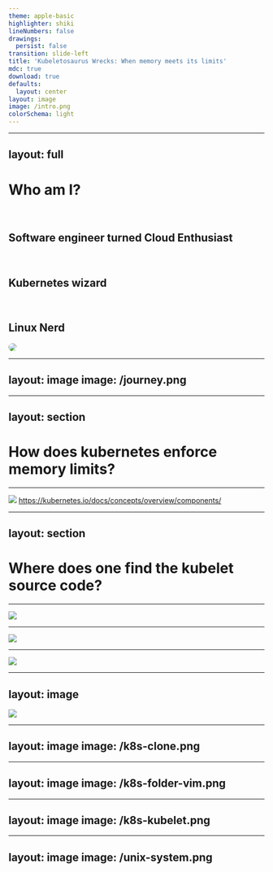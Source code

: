 ```yaml
---
theme: apple-basic
highlighter: shiki
lineNumbers: false
drawings:
  persist: false
transition: slide-left
title: 'Kubeletosaurus Wrecks: When memory meets its limits'
mdc: true
download: true
defaults:
  layout: center
layout: image
image: /intro.png
colorSchema: light
---
```




<!--
* who is here for kubelet internals?
* who is here for nice jurassic park references/memes
-->

---
layout: full
---

<div class="grid grid-cols-[1fr_35%] gap-6">

<div>
<h1 style="font-weight: bold;">Who am I?</h1>

<br/>

<h2>Software engineer turned Cloud Enthusiast <noto-cloud /></h2>
<br/>
<h2>Kubernetes wizard <noto-magic-wand /></h2>
<br/>
<h2>Linux Nerd <devicon-linux /></h2>
</div>

<div>
<img src="/profile_pic_compressed.jpg" style="border-radius: 50%;"/>
</div>

</div>

<!--
* currently working as a PSE for dynatrace, doesn't sound like i have a lot to do with k8s, but my main area of expertise lies with cloud, k8s, container security
* i originally started my career as a java software engineer, found linux, got suck into ops
* i used arch btw
-->

---
layout: image
image: /journey.png
---



<!--
* six months ago
* colleagues and i were discussing memory requests = limits
* i noticed no idea how kubernetes even enforces those limits
-->

---
layout: section
---

# How does kubernetes enforce memory limits?

---

![](/kubernetes-architecture.svg)
https://kubernetes.io/docs/concepts/overview/components/

<v-click>
<Arrow x1="300" y1="200" x2="410" y2="300" color="red"/>
</v-click>

<!--
* looking at diagram, i know kublet runs on each node
* from the docs i now know it is responsible for spawning pods
* already first problem, where do we find kubelet source code?
-->

---
layout: section
---

# Where does one find the kubelet source code?

<!--
* first instinct would be kubernetes org on github
* for sure there is kubelet repo
-->

---

![](/k8s-org.png)

<!--
* oh yes,ere is a repo called kubelet
-->

---

![](/kubelet-readme.png)

<!--
* on closer inspection, this cannot be it
* seems to contain only some API types
* where else could the kubelet source code repo be?
-->

---

![](/philosoraptor.png)

<!--
* lets think logical
* kubelet is integral component of kubernetes
* it doesn't have its own repo in gh org
* maybe the kubelet source is located in k8s main repo?
-->

---
layout: image
---

<img src="/kubernetes-repo.png" style="max-height: 100%"/>

<!--
* went ahead to github
-->

---
layout: image
image: /k8s-clone.png
---



<!--
* cloned the repo
-->

---
layout: image
image: /k8s-folder-vim.png
---



<!--
* opened it in my favorite editor: vim
* which btw is the greatest editor out there if you don't know
* searched for some files/folders called kubelet
-->

---
layout: image
image: /k8s-kubelet.png
---



<!--
* there are plenty
* this has to be it
-->

---
layout: image
image: /unix-system.png
---

<div style="display: flex; flex-direction: row; justify-content: center; align-items: end; height: 100%;">

<p style="font-size: 40px; line-height: 50px; font-weight: bold; text-align: center;">
It's a GOLANG system!<br/>I know this!
</p>

</div>

<!--
* this is me realizing it is all golang
-->

---
layout: image
image: /k8s-kubelet.png
---

---
layout: image
image: /welcome-to-kubelet-source.png
---

<div style="display: flex; flex-direction: row; justify-content: center; align-items: end; height: 100%;">

<p style="font-size: 40px; line-height: 40px; font-weight: bold; text-align: center;">
Welcome,<br/> to the kubelet source code!
</p>

</div>

<!--
* nice with source code located, next question arose
-->

---
layout: section
---

# How does kubelet even start pods?

---
layout: image
image: /stopwatch.png
---



<!--
* in order to finish in this millennia, i will spare you details on kubelet startup process
* this might be topic of another talk
* in a nutshell, kubelets functionality is build around struct called kubelet
-->

---
layout: full
---

<div class="full-center">

```go
// pkg/kubelet/kubelet.go:912
// Kubelet is the main kubelet implementation.
type Kubelet struct {
    // ...
}
```

</div>

<!--
* we are interested in starting pods, there is a method called syncpod
-->

---
layout: full
---

<div class="full-center">

```go
func (kl *Kubelet) SyncPod(ctx context.Context,
                           updateType kubetypes.SyncPodType,
                           pod, mirrorPod *v1.Pod,
                           podStatus *kubecontainer.PodStatus) (bool, error) {
	// ..
}
```

</div>

<!--
* sync pod is responsible for converging a pod in its current state to a wanted state
* tearing down of pods is done in a different method
* sync pod is a pretty complicated method
* it is doing a lot of things
* to stay in reasonable time frame, i will simplify what it does quite heavily and just give you the gist of it
* i recommend you check out the source code yourself
* now lets dive into what sync pod is actually doing
-->

---
class: invert-colors
---

<div class="highlighted-listing">
    <h1 class="current">Creating mirror pod for static pods</h1>
    <h1 class="not-shown">Create Data directories for the pod</h1>
    <h1 class="not-shown">Fetch pull secrets</h1>
    <h1 class="not-shown">Call the container runtime's SyncPod method</h1>
</div>

---
layout: full
---

<div class="full-center">

```go {3-9}
func (kl *Kubelet) SyncPod(/*...*/) (isTerminal bool, err error) {
    // ...
	if kubetypes.IsStaticPod(pod) {
        // ...
        if err := kl.mirrorPodClient.CreateMirrorPod(pod); err != nil {
            // ...
        }
        // ...
	}
	// ...
}
```

</div>

<!--
* this is how it looks like in source code
-->

---
layout: section
---

# Static pods

<!--
* as a quick reminder, static pods are created by putting the pod yaml at a specific location on the node
-->

---

# Pod yamls put in specific folder on node

<v-clicks>

# Folder configured by `staticPodPath`

# Kubelet periodically scans folder

</v-clicks>

<!--
* configured via static pod path kubelet config
* kubelet will periodically scans folder for updates
* it will create new pods for new pod yamls and remove pods for deleted yamls
-->

---
layout: section
---

# Mirror pods

<!--
* now with static pods out of the way, here a quick refresher what mirror pods are
* in short, they are representation of pods in the api server
-->

---

# Representation of static pods in the API server

<v-clicks>

# Will show up as regular pods

# Cannot be controlled via API server

# Modification can only happen in pod yaml on node

</v-clicks>

<!--
* will show up as regular pods
* one important distinction, they cannot be controlled via API server
* if you try to delete or edit mirror pod on api server, nothing will happen
* this can only be achieved by connecting to the node and either deleting pod yaml or editing it
* as we have learned before, kubelet will then in its next cycle pick up the chances and coerce the pod accordingly
-->

---
class: invert-colors
---

<div class="highlighted-listing">
    <h1>Creating mirror pod for static pods</h1>
    <h1 class="current">Create Data directories for the pod</h1>
    <h1 class="not-shown">Fetch pull secrets</h1>
    <h1 class="not-shown">Call the container runtime's SyncPod method</h1>
</div>

<!--
* next up, syncPod will create data directories for pod
-->

---
layout: full
---

<div class="full-center">

```go {11-13}
func (kl *Kubelet) SyncPod(/*...*/) (isTerminal bool, err error) {
    // ...
	if kubetypes.IsStaticPod(pod) {
        // ...
        if err := kl.mirrorPodClient.CreateMirrorPod(pod); err != nil {
            // ...
        }
        // ...
	}
	// ...
	if err := kl.makePodDataDirs(pod); err != nil {
        // ...
	}
	// ...
}
```

</div>

<!--
* once again, here is how it looks like in code
* these data directories are special folders on the node
-->

---

# Folder on the node

<v-clicks>

# Kubelet stores pod related state

# E.g. effective hosts file, resolved secrets ready to be mounted

</v-clicks>

<!--
* which kubelet uses to store pod related state
* examples of this state could be the effective host file, or resolved secrets that will be mounted as volumes in the pod
* it is definitely worth to connect to one of your nodes
-->

---
layout: image
image: /unix-system-files.png
---



<!--
* open your favorite file explorer
* and checkout those pod data dirs in action
* btw jurassic park related fun fact, this is in fact an accurate depiction of the Silicon Graphics 3D File System Navigator for IRIX (an OS based on Unix)
-->

---
class: invert-colors
---

<div class="highlighted-listing">
    <h1>Creating mirror pod for static pods</h1>
    <h1>Create Data directories for the pod</h1>
    <h1 class="current">Fetch pull secrets</h1>
    <h1 class="not-shown">Call the container runtime's SyncPod method</h1>
</div>

<!--
* syncpod is also responsible for fetching pull secrets
-->

---
layout: full
---

<div class="full-center">

```go {15}
func (kl *Kubelet) SyncPod(/*...*/) (isTerminal bool, err error) {
    // ...
	if kubetypes.IsStaticPod(pod) {
        // ...
        if err := kl.mirrorPodClient.CreateMirrorPod(pod); err != nil {
            // ...
        }
        // ...
	}
	// ...
	if err := kl.makePodDataDirs(pod); err != nil {
        // ...
	}
    // ...
    pullSecrets := kl.getPullSecretsForPod(pod)
	// ...
}
```

</div>

<!--
* here is the code
* have you ever tried deploying an pod with an image from a private registry which requires authentication and forget to specify the pull secret?
* if not here is an accurate depiction what will happen
-->

---
layout: image
image: /magic-word-1.png
---

<div style="display: flex; flex-direction: column; justify-content: center; height: 100%;">


<div style="flex-grow: 1"/>

<p style="font-size: 40px; line-height: 35px; font-weight: bold; text-align: center;">
Ah, Ah, Ah, <br/> you didn't say the magic word
</p>

</div>

<!--
* so as you can now imagine, pull secrets are used to authenticate with container registries
-->

---

# Used to authenticate with container registry

<v-clicks>

# Specified by `ImagePullSecrets` field in pod spec

</v-clicks>

<!--
* you can specify the secret via the ImagePullSecrets field in the pod spec
* here is how it looks like in action
-->

---
layout: full
---

<div class="full-center">

```yaml {9-10}
apiVersion: v1
kind: Pod
metadata:
  name: fence-service
spec:
  containers:
  - name: private-reg-container
    image: ingen.com/security/fence-service
  imagePullSecrets:
  - name: ingen-secret
```

</div>

---
class: invert-colors
---

<div class="highlighted-listing">
    <h1>Creating mirror pod for static pods</h1>
    <h1>Create Data directories for the pod</h1>
    <h1>Fetch pull secrets</h1>
    <h1 class="current">Call the container runtime's SyncPod method</h1>
</div>

<!--
* last but not least, syncpod will call the sync pod method of the container runtime
-->

---
layout: full
---

<div class="full-center">

```go {9-10}
func (kl *Kubelet) SyncPod(/*...*/) (isTerminal bool, err error) {
	// ...
	if err := kl.makePodDataDirs(pod); err != nil {
        // ...
	}
    // ...
    pullSecrets := kl.getPullSecretsForPod(pod)
    // ...
	result := kl.containerRuntime.SyncPod(todoCtx,
                    pod, podStatus, pullSecrets, kl.backOff)
	// ...
}
```

</div>

<!--
* this is where the real magic happens
* containerRuntime is a field in the central kubelet struct
-->

---
layout: full
---

<div class="full-center">

```go {3-4}
type Kubelet struct {
    // ...
	// Container runtime.
	containerRuntime kubecontainer.Runtime
    // ...
}
```

</div>

<!--
* tracing down implementations of the Runtime interface pretty much leaves us with one, that is not related to testing, called `kubeGenericRuntimeManager`
-->

---
layout: full
---

<div class="full-center code-small-font">

```go {|3-4|5-6|8-13}
// pkg/kubelet/kuberuntime/kuberuntime_manager.go:1001
func (m *kubeGenericRuntimeManager) SyncPod(/*...*/) (result kubecontainer.PodSyncResult) {
    // Step 1: Compute sandbox and container changes.
	podContainerChanges := m.computePodActions(ctx, pod, podStatus)
	//  2. Kill pod sandbox if necessary.
	//  3. Kill any containers that should not be running.
	// ....
	// Step 4: Create a sandbox for the pod if necessary.
	if podContainerChanges.CreateSandbox {
		// ...
		podSandboxID, msg, err =  m.createPodSandbox(/*...*/)
		// ...
	}
	// ...
	start := func(/*...*/) error {
		if msg, err := m.startContainer(ctx, podSandboxID, /*...*/); err != nil { /*...*/ }
	}
	// Step 5: start ephemeral containers
	// Step 6: start init containers.
	// Step 8: start containers in podContainerChanges.ContainersToStart.
	for _, idx := range podContainerChanges.ContainersToStart {
		start(/*...*/)
	}
}
```

</div>

<!--
* and here is what its syncpod method looks like
* just a reminder, we now moved on from the kubelets syncpod method, to the runtime syncpod method
* i know, can be a bit confusing
* lets dive right in, what do we have here
* step 1 is computing the changes required to get the pods current state into the wanted state
* method is somewhat complicated and not directly related with talk topic, so we will skip over it
* be sure to check it out if you are interested
* we will skip over steps 2-3 as they are related to killing, which is not what we are currently investigating. just as a reminder, we are currently on a mission to figure out how pods are started
* now step 4 looks interesting
* it is creating some kind of pod sandbox, which i have never heard before, lets check it out
-->

---
layout: full
---

<div class="full-center">

```go
func (m *kubeGenericRuntimeManager) createPodSandbox(/*...*/)
                                        (string, string, error) {
    // ...
	podSandBoxID, err :=
        m.runtimeService.RunPodSandbox(ctx, podSandboxConfig, runtimeHandler)
    // ...
}
```

</div>

<!--
* aha, ok, the pod sandbox seems to be created via some kind of runtime service
* once again, there is only a single implementation of this runtime service, not related to testing
* it is called `remoteRuntimeService`
-->

---
layout: full
---

<div class="full-center">

```go {|2|1}
// pkg/kubelet/cri/remote/remote_runtime.go:49
// remoteRuntimeService is a gRPC implementation of internalapi.RuntimeService.
type remoteRuntimeService struct {
    // ...
}
```

</div>

<!--
* by the name of it, i would assume it is communicating with something not on this host, or at least not in the kubelet process
* the godoc is revealing that it is communicating via gRPC
* mhmm the code is located in a subfolder of cri, which rings a bell
* lets hit the kubernetes docs to see if we can learn more about CRI
-->

---
layout: full
---

<div class="stack">
<img src="/cri.png" alt="">

<v-clicks>

<img src="/cri-highlighted.png" alt="">

<img src="/cri-highlighted-2.png" alt="">

</v-clicks>
</div>

<!--
* interesting! CRI stands for container runtime interface and it appears to be a vital puzzle in figuring out how pods are created
* the documentation mentions, that it enables the kubelet to use a wide variety of container runtimes, without having a need to recompile the cluster components
* next up, the doc mentions, that the CRI is the main protocol for communication between kubelet and the container runtime
* ahh ok, so it decouples kubelet from this container runtime component, interesting
-->

---

```mermaid {scale: 1.5, theme: 'forest'}
graph LR

kubelet["Kubelet"]
cri("API\n(CRI)")
containerRuntime["Container Runtime"]

kubelet -- calls --> cri
 cri -. exposes .- containerRuntime
```

<!--
* here is a quick visualization of how the components interact with each other
* so the container runtime, exposes some kind of API, which follows the CRI protocol
* kubelet then calls this API
* but what exactly is this container runtime component
-->

---
layout: section
---

# Container Runtime?

<!--
* judging by the name of it, i would say it allows for running containers?
* lets hit the kubernetes docs once again
-->

---
layout: full
---

<div class="stack">

<img src="/container-runtime.png" alt="">

<v-click>
<img src="/container-runtime-highlighted.png" alt="">
</v-click>

</div>

<!--
* so there is a whole dedicated page on this topic
* and sure enough it mentions, that the container runtime is installed each node, so that pods can run
* so it is responsible for running containers!
-->

---

# Runs containers (duh!)

<v-clicks>

# containerD, CRI-O, Kata Containers, ...

</v-clicks>

<!--
* alright, the docs also mention, that there are various different implementations of container runtime out there
* the most famous ones are containerD and CRI-O
* there is also kata containers, which allow you to run pods as lightweight VMs, isn't that cool
* but wait a sec, what about docker?
-->

---
layout: section
---

# What about Docker?

<!--
* now this is where things get interesting
* did you know, that docker isn't actually offering a CRI compliant API?
-->

---

# Docker != CRI compliant

<v-click>


<div>

# Only usable through Dockershim
removed with 1.24

</div>

</v-click>

<!--
* you could use docker directly up until a few years ago, by leveraging an internal component called Dockershim
*dockershim was deprecated with kubernetes 1.20 and then finally removed with 1.24
* it is still possible to use docker as an container runtime though
* like dr ian malcolm once said
-->

---
layout: image
image: /life-finds-a-way.png
---

<div style="display: flex; flex-direction: row; justify-content: center; align-items: end; height: 100%;">

<p style="font-size: 40px; line-height: 35px; font-weight: bold; text-align: center;">
Docker, ahh, finds a way
</p>

</div>

<!--
* and this way is a special component called cri-dockerd
-->

---

# cri-dockerd

<v-click>

# CRI compliant adapter for docker socket

</v-click>

<!--
* the name pretty much says it all, it is a CRI compliant adapter for the dockerd socket
* the only difference to it and dockershim, you need to install it as an extra component, whereas dockershim was an integral part of kubelet
* this is how it works
-->

---

```mermaid {scale: 1.5, theme: 'forest'}
graph LR

dockerD["dockerD"]
dockerSocket("Docker Socket")
criDockerD["cri-dockerd"]
cri("Socket\n(CRI)")
kubelet["Kubelet"]

kubelet -- calls --> cri
cri -. exposes .- criDockerD
criDockerD -- calls --> dockerSocket
dockerD -. exposes .- dockerSocket
```

<!--
* as you can see, cri-dockerd exposes a cri compliant socket, which is used by kubelet
* cri-dockerd then goes ahead and translates all incoming cri calls to docker api calls and sends them to the socker exposed by dockerD
* fun fact over i guess
* but back to the thing that triggers this rabbit hole of container runtimes and cri, what exactly is this mysterious PodSandbox?
-->

---
layout: section
---

# PodSandbox?

<!--
* i couldn't find a lot of details about it online, so here is how i understood it by reading the CRI protobuf files and the implementation of it in containerD
* as we probably all know, containers in a pod share a single network namespace
-->

---

# Network Namespace

<v-clicks>

# Pause Container

# PodSandbox = wrapper around pause container + network namespace

</v-clicks>

<!--
* i am talking about linux namespaces here, not k8s namespaces
* namespaces are the linux kernel way of partitioning system resources
* now, the container runtime spawns a special container, called the pause container, which in the end, is just here to hold the network namespace open and sleep indefinitely
* it technically also does something else, but for sake of simplicity, lets ignore it for now
* at least in containerD, the podsandox is a wrapper this pause container + the network namespace. containerD stores it under a certain ID, which kubelet can later use to spawn containers in
* i am somewhat sure, that this will be different for other container runtimes, so if you happen to have more info on that topic, i would love to hear about it. just find me after the talk.
-->

---
layout: image
image: /hungry-trex.png
---



<!--
* and unlike a hungry t-rex
-->

---
layout: image
image: /hungry-trex-eating.png
---



<!--
* i won't eat you for lunch
* so don't be afraid
* awesome! that was the pod sandbox
* now back to the SyncPod method
-->

---
layout: full
---

<div class="full-center code-small-font">

```go {|19-24|16-18}
// pkg/kubelet/kuberuntime/kuberuntime_manager.go:1001
func (m *kubeGenericRuntimeManager) SyncPod(/*...*/) (result kubecontainer.PodSyncResult) {
    // Step 1: Compute sandbox and container changes.
	podContainerChanges := m.computePodActions(ctx, pod, podStatus)

	//  2. Kill pod sandbox if necessary.
	//  3. Kill any containers that should not be running.
	// ....
	// Step 4: Create a sandbox for the pod if necessary.
	if podContainerChanges.CreateSandbox {
		// ...
		podSandboxID, msg, err =  m.createPodSandbox(/*...*/)
		// ...
	}
	// ...
	start := func(/*...*/) error {
		if msg, err := m.startContainer(ctx, podSandboxID, /*...*/); err != nil { /*...*/ }
	}
	// Step 5: start ephemeral containers
	// Step 6: start init containers.
	// Step 8: start containers in podContainerChanges.ContainersToStart.
	for _, idx := range podContainerChanges.ContainersToStart {
		start(/*...*/)
	}
}
```

</div>

<!--
* the only thing that is left, is starting the containers in the pod
* this is done by leveraging a local function called start
* which in turn is calling the `startContainer` method of the `kubeGenericRuntimeManager`
* lets have a closer look at what it is doing
-->

---
layout: full
---

<div class="full-center code-extra-small-font">

```go {|3-4|6-9}
func (m *kubeGenericRuntimeManager) startContainer(ctx context.Context, podSandboxID string, /*...*/) (string, error) {
	// ...
	// Step 1: pull the image.
	imageRef, msg, err := m.imagePuller.EnsureImageExists(ctx, pod, container, pullSecrets, podSandboxConfig)
	// ...
	// Step 2: create the container.
	// ..	.
	containerConfig, cleanupAction, err := m.generateContainerConfig(ctx, container, pod, restartCount,
																	 podIP, imageRef, podIPs, target)
	// ...
	containerID, err := m.runtimeService.CreateContainer(ctx, podSandboxID, containerConfig, podSandboxConfig)
	// ...
	// Step 3: start the container.
	err = m.runtimeService.StartContainer(ctx, containerID)
	// ...
}
```

</div>

<!--
* the first thing that jumps into my eye here, is step 1. i won't show you the details, but the image puller is calling a method on the CRI to fetch the required images. in the end it kinda makes sense, since the container runtime is the only place that knows how and where to pull the required images

* next up, some kind of container config is created.
-->

---
layout: full
---

<div class="full-center">

```go {|3|4|8-9|11-12|11}
type ContainerConfig struct {
	// ...
	Image *ImageSpec
	Command []string
	Args []string
	WorkingDir string
	Envs []*KeyValue
	Mounts []*Mount
	Devices []*Device
	// ...
	Linux *LinuxContainerConfig
	Windows *WindowsContainerConfig
}
```
</div>

<!--
* which contains information, such as the container to be used, which command to execute, as well as, what mounts and devices to make available to the container at runtime
* it also features two os specific configurations
* lets have a closer look at the linux one
-->

---
layout: full
---

<div class="full-center">

```go {|3}
type LinuxContainerConfig struct {
	// Resources specification for the container.
	Resources *LinuxContainerResources
	// LinuxContainerSecurityContext configuration for the container.
	SecurityContext      *LinuxContainerSecurityContext
}
```

</div>

<!--
* in here, we can see that there are some more linux resource specific configs
-->

---
layout: full
---

<div class="full-center">

```go
type LinuxContainerResources struct {
	CpuPeriod int64
	CpuQuota int64
	CpuShares int64
	MemoryLimitInBytes int64
	// ...
	HugepageLimits []*HugepageLimit
	// ...
}
```

</div>

<!--
* which allows us to specify the CPU shared, period and quotas, as well as some memory limits and huge page limits, nice
-->

---
layout: full
---

<div class="full-center">

```go {|5}
type LinuxContainerConfig struct {
	// Resources specification for the container.
	Resources *LinuxContainerResources
	// LinuxContainerSecurityContext configuration for the container.
	SecurityContext      *LinuxContainerSecurityContext
}
```

</div>

<!--
* the linux container config, also features a security context
-->

---
layout: full
---

<div class="full-center">

```go
type LinuxContainerSecurityContext struct {
	Capabilities *Capability
	Privileged bool
	// ...
	RunAsUser *Int64Value
	RunAsGroup *Int64Value
	// ...
}
```

</div>

<!--
* which looks pretty similar to what we can configure on the pods directly
* there kubelet sets which capabilities to run the container with, as well as if it should be run as privileged and what user or group to use
* now back to the container config
-->

---
layout: full
---

<div class="full-center">

```go {|12}
type ContainerConfig struct {
	// ...
	Image *ImageSpec
	Command []string
	Args []string
	WorkingDir string
	Envs []*KeyValue
	Mounts []*Mount
	Devices []*Device
	// ...
	Linux *LinuxContainerConfig
	Windows *WindowsContainerConfig
}
```
</div>

<!--
* we will just skip over the windows config
-->

---
layout: full
---

<div class="full-center code-extra-small-font">

```go {|11-14}
func (m *kubeGenericRuntimeManager) startContainer(ctx context.Context, podSandboxID string, /*...*/) (string, error) {
	// ...
	// Step 1: pull the image.
	imageRef, msg, err := m.imagePuller.EnsureImageExists(ctx, pod, container, pullSecrets, podSandboxConfig)
	// ...
	// Step 2: create the container.
	// ...
	containerConfig, cleanupAction, err := m.generateContainerConfig(ctx, container, pod, restartCount,
																	 podIP, imageRef, podIPs, target)
	// ...
	containerID, err := m.runtimeService.CreateContainer(ctx, podSandboxID, containerConfig, podSandboxConfig)
	// ...
	// Step 3: start the container.
	err = m.runtimeService.StartContainer(ctx, containerID)
	// ...
}
```

</div>

<!--
* now back at the startContainer function, we can see that now the container is created and started
* it will come as no surprise, that this is done via the CRI
-->

---

```mermaid {scale: 1.5, theme: 'forest'}
graph LR

kubelet["Kubelet"]
cri("Socket\n(CRI)")
containerRuntime["Container Runtime"]

kubelet -- calls --> cri
 cri -. exposes .- containerRuntime
```

<!--
* so createContainer and startContainer pretty much only call the container rutnime, with the config we created before

* nice that is it! there we have it. this is how kubelet spawns containers

* now back to the original question that started this whole journey
-->

---
layout: section
---

# How does kubernetes enforce memory limits?

<!--
* we have already discovered the answer to this! it is a bit disappointing though
* now if we reopen the LinuxContainerResource from the container config struct
-->

---
layout: full
---

<div class="full-center">

```go {|5}
type LinuxContainerResources struct {
	CpuPeriod int64
	CpuQuota int64
	CpuShares int64
	MemoryLimitInBytes int64
	// ...
	HugepageLimits []*HugepageLimit
	// ...
}
```

</div>

<!--
* we can see, that all kubelet needs to do, is to set this `MemoryLimitsInBytes` field
* the rest of it is handled by the container runtime
* if you think about it, it only makes sense that way
* since the CRI abstracts away how containers are run, kubelet has no idea of how it could technically enforce those limits. just think about kata containers. it is spawning dedicated VMs for each container.
-->

---
layout: image
image: /you-did-it.png
---

<div style="display: flex; flex-direction: row; justify-content: center; align-items: end; height: 100%;">

<p style="font-size: 50px; font-weight: bold; text-align: center;">
We did it!
</p>

</div>

<!--
* and that is pretty much it
* we did it!
-->

---
layout: section
---

# Summary Time!

<!--
* now summary time!
* what did we learn today
* first, we now know that the CRI specifies an API that lets kubelet interact with a container runtime
-->

---

## CRI specifies API how kublet interact with container runtime

<br/>

<v-clicks>

<div>

## Various implementation of container runtimes (CRI-O, containerD, kata containers)<!-- .element: class="fragment" data-fragment-index="1" -->
<br/>
</div>

<div>

## Container runtime is actually running containers<!-- .element: class="fragment" data-fragment-index="2" -->

<br/>

</div>


<div>

## Resource limits are imposed by container runtime<!-- .element: class="fragment" data-fragment-index="3" -->

</div>

</v-clicks>

<!--
* there are various container runtimes out there, the most famous ones, being CRI-O containerD

* the container runtime is actually responsible for running containers, however they like. be it local namespaces and cgroups as for containerD, or dedicated micro VMs as in kata containers, in the end, kubelet doesn't care

* the resource limits are actually imposed by the container runtime, due to the before mentioned fact, that the container runtime can run containers with whatever technology it likes and only it knows how to enforce those memory limits

* and that is it! i have to say, i learned quite a lot during this adventure
-->

---
layout: image
image: /making-a-fortune.png
---

<div style="display: flex; flex-direction: row; justify-content: center; align-items: end; height: 100%;">

<p style="font-size: 35px; line-height: 35px; font-weight: bold; text-align: center;">
I am going to make a whole talk/blog <br/> series out of this
</p>

</div>

<!--
* I will try to transform this newly found knowledge into even more talks and probably a whole blog post series. there is quite a lot of interesting stuff going on here.

* be sure to checkout patrickpichler.dev, to not miss any of those blog posts
-->

---

# Checkout https://patrickpichler.dev

<!--
* it is still under construction though

* anyway, I hope you liked the talk and learned a thing or two. if you want to further discuss how pods are spawned, have spotted an error and want to tell me what I got wrong, feel free to approach whenever you see me and lets have a chat!

* thank you
-->

---
layout: image
image: /outro.png
---

<div style="display: flex; flex-direction: row; justify-content: center; align-items: center; height: 100%;">

<p style="font-size: 70px; font-weight: bold; text-align: center;">
The End
</p>

</div>
